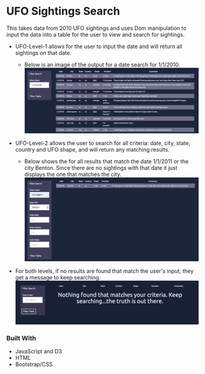 
# UFO Sightings Search
This takes data from 2010 UFO sightings and uses Dom manipulation to input the data into a table for the user to view and search for sightings. 

* UFO-Level-1 allows for the user to input the date and will return all sightings on that date.
    * Below is an image of the output for a date search for 1/1/2010.
    ![Level1 Search](/Images/Level1Search.png)  

* UFO-Level-2 allows the user to search for all criteria: date, city, state, country and UFO shape, and will return any matching results.
    * Below shows the for all results that match the date 1/1/2011 or the city Benton. Since there are no sightings with that date it just displays the one that matches the city.
    ![Level2 Search](/Images/Level2Search.png)

* For both levels, if no results are found that match the user's input, they get a message to keep searching.
![Keep Searching Message](/Images/NothingFound.png)

### Built With
* JavaScript and D3
* HTML
* Bootstrap/CSS

